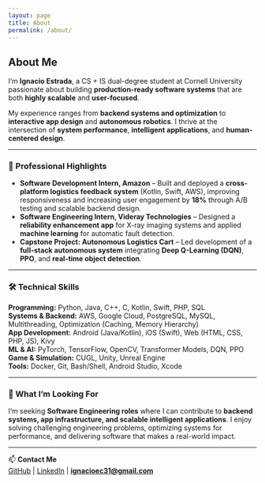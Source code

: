 ```yaml
---
layout: page
title: About
permalink: /about/
---
```


## About Me

I’m **Ignacio Estrada**, a CS + IS dual-degree student at Cornell University passionate about building **production-ready software systems** that are both **highly scalable** and **user-focused**.

My experience ranges from **backend systems and optimization** to **interactive app design** and **autonomous robotics**. I thrive at the intersection of **system performance**, **intelligent applications**, and **human-centered design**.

---

### 💼 Professional Highlights
- **Software Development Intern, Amazon** – Built and deployed a **cross-platform logistics feedback system** (Kotlin, Swift, AWS), improving responsiveness and increasing user engagement by **18%** through A/B testing and scalable backend design.  
- **Software Engineering Intern, Videray Technologies** – Designed a **reliability enhancement app** for X-ray imaging systems and applied **machine learning** for automatic fault detection.  
- **Capstone Project: Autonomous Logistics Cart** – Led development of a **full-stack autonomous system** integrating **Deep Q-Learning (DQN)**, **PPO**, and **real-time object detection**.

---

### 🛠 Technical Skills
**Programming:** Python, Java, C++, C, Kotlin, Swift, PHP, SQL  
**Systems & Backend:** AWS, Google Cloud, PostgreSQL, MySQL, Multithreading, Optimization (Caching, Memory Hierarchy)  
**App Development:** Android (Java/Kotlin), iOS (Swift), Web (HTML, CSS, PHP, JS), Kivy  
**ML & AI:** PyTorch, TensorFlow, OpenCV, Transformer Models, DQN, PPO  
**Game & Simulation:** CUGL, Unity, Unreal Engine  
**Tools:** Docker, Git, Bash/Shell, Android Studio, Xcode  

---

### 🎯 What I’m Looking For
I’m seeking **Software Engineering roles** where I can contribute to **backend systems, app infrastructure, and scalable intelligent applications**. I enjoy solving challenging engineering problems, optimizing systems for performance, and delivering software that makes a real-world impact.

---

📫 **Contact Me**  
[GitHub](https://github.com/your-username) | [LinkedIn](https://www.linkedin.com/in/your-link) | **ignacioec31@gmail.com**